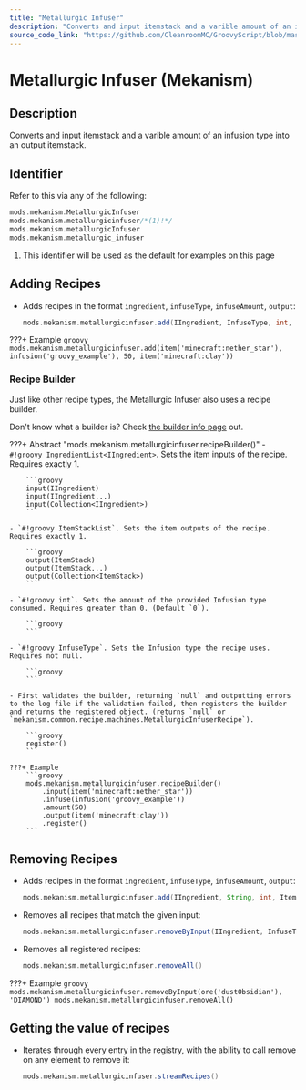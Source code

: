 ```yaml
---
title: "Metallurgic Infuser"
description: "Converts and input itemstack and a varible amount of an infusion type into an output itemstack."
source_code_link: "https://github.com/CleanroomMC/GroovyScript/blob/master/src/main/java/com/cleanroommc/groovyscript/compat/mods/mekanism/MetallurgicInfuser.java"
---
```


# Metallurgic Infuser (Mekanism)

## Description

Converts and input itemstack and a varible amount of an infusion type into an output itemstack.

## Identifier

Refer to this via any of the following:

```groovy hl_lines="2"
mods.mekanism.MetallurgicInfuser
mods.mekanism.metallurgicinfuser/*(1)!*/
mods.mekanism.metallurgicInfuser
mods.mekanism.metallurgic_infuser
```

1. This identifier will be used as the default for examples on this page

## Adding Recipes

- Adds recipes in the format `ingredient`, `infuseType`, `infuseAmount`, `output`:

    ```groovy
    mods.mekanism.metallurgicinfuser.add(IIngredient, InfuseType, int, ItemStack)
    ```

???+ Example
    ```groovy
    mods.mekanism.metallurgicinfuser.add(item('minecraft:nether_star'), infusion('groovy_example'), 50, item('minecraft:clay'))
    ```

### Recipe Builder

Just like other recipe types, the Metallurgic Infuser also uses a recipe builder.

Don't know what a builder is? Check [the builder info page](../../../groovy/builder.md) out.

???+ Abstract "mods.mekanism.metallurgicinfuser.recipeBuilder()"
    - `#!groovy IngredientList<IIngredient>`. Sets the item inputs of the recipe. Requires exactly 1.

        ```groovy
        input(IIngredient)
        input(IIngredient...)
        input(Collection<IIngredient>)
        ```

    - `#!groovy ItemStackList`. Sets the item outputs of the recipe. Requires exactly 1.

        ```groovy
        output(ItemStack)
        output(ItemStack...)
        output(Collection<ItemStack>)
        ```

    - `#!groovy int`. Sets the amount of the provided Infusion type consumed. Requires greater than 0. (Default `0`).

        ```groovy
        ```

    - `#!groovy InfuseType`. Sets the Infusion type the recipe uses. Requires not null.

        ```groovy
        ```

    - First validates the builder, returning `null` and outputting errors to the log file if the validation failed, then registers the builder and returns the registered object. (returns `null` or `mekanism.common.recipe.machines.MetallurgicInfuserRecipe`).

        ```groovy
        register()
        ```

    ???+ Example
        ```groovy
        mods.mekanism.metallurgicinfuser.recipeBuilder()
            .input(item('minecraft:nether_star'))
            .infuse(infusion('groovy_example'))
            .amount(50)
            .output(item('minecraft:clay'))
            .register()
        ```



## Removing Recipes

- Adds recipes in the format `ingredient`, `infuseType`, `infuseAmount`, `output`:

    ```groovy
    mods.mekanism.metallurgicinfuser.add(IIngredient, String, int, ItemStack)
    ```

- Removes all recipes that match the given input:

    ```groovy
    mods.mekanism.metallurgicinfuser.removeByInput(IIngredient, InfuseType)
    ```

- Removes all registered recipes:

    ```groovy
    mods.mekanism.metallurgicinfuser.removeAll()
    ```

???+ Example
    ```groovy
    mods.mekanism.metallurgicinfuser.removeByInput(ore('dustObsidian'), 'DIAMOND')
    mods.mekanism.metallurgicinfuser.removeAll()
    ```

## Getting the value of recipes

- Iterates through every entry in the registry, with the ability to call remove on any element to remove it:

    ```groovy
    mods.mekanism.metallurgicinfuser.streamRecipes()
    ```
